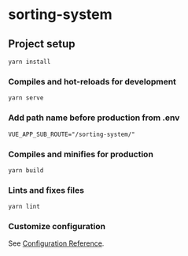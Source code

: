 # sorting-system

## Project setup
```
yarn install
```

### Compiles and hot-reloads for development
```
yarn serve
```

### Add path name before production from .env
```
VUE_APP_SUB_ROUTE="/sorting-system/"
```

### Compiles and minifies for production
```
yarn build
```

### Lints and fixes files
```
yarn lint
```

### Customize configuration
See [Configuration Reference](https://cli.vuejs.org/config/).
